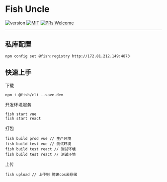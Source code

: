 # Fish Uncle

![version](https://img.shields.io/badge/version-v1.0.0-brightgreen.svg?style=flat-square) [![MIT](https://img.shields.io/dub/l/vibe-d.svg?style=flat-square)](http://opensource.org/licenses/MIT) [![PRs Welcome](https://img.shields.io/badge/PRs-welcome-brightgreen.svg?style=flat-square)](https://reactjs.org/docs/how-to-contribute.html#your-first-pull-request)

---

## 私库配置
```
npm config set @fish:registry http://172.81.212.149:4873
```

## 快速上手
   
下载
```
npm i @fish/cli --save-dev
```
开发环境服务
```
fish start vue 
fish start react 
```
打包
```
fish build prod vue // 生产环境
fish build test vue // 测试环境
fish build test react // 测试环境
fish build test react // 测试环境
```
上传
```
fish upload // 上传到 腾讯cos云存储
```